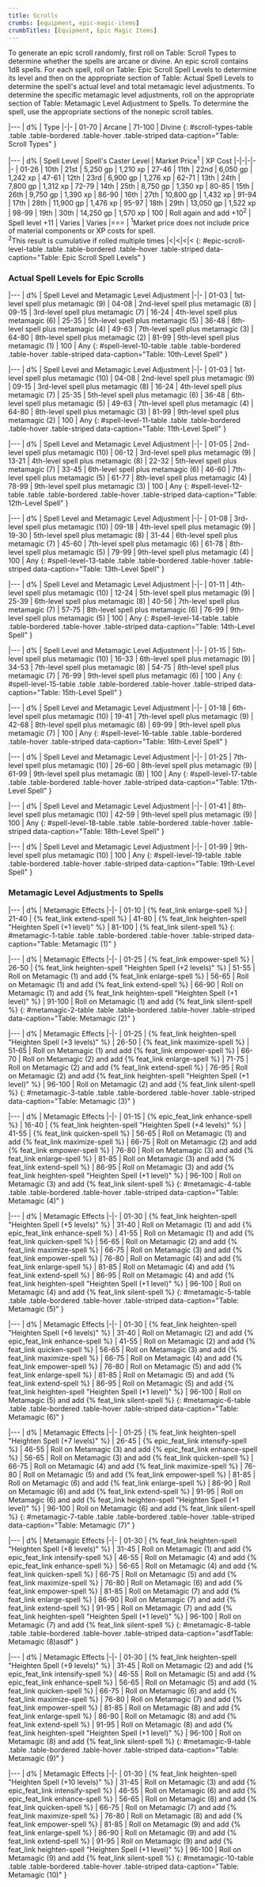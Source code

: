 ```yaml
---
title: Scrolls
crumbs: [equipment, epic-magic-items]
crumbTitles: [Equipment, Epic Magic Items]
---
```


To generate an epic scroll randomly, first roll on Table: Scroll Types to determine whether the spells are arcane or divine. An epic scroll contains 1d8 spells. For each spell, roll on Table: Epic Scroll Spell Levels to determine its level and then on the appropriate section of Table: Actual Spell Levels to determine the spell's actual level and total metamagic level adjustments. To determine the specific metamagic level adjustments, roll on the appropriate section of Table: Metamagic Level Adjustment to Spells. To determine the spell, use the appropriate sections of the nonepic scroll tables.

|---
| d% | Type
|-|-
| 01-70 | Arcane
| 71-100 | Divine
{: #scroll-types-table .table .table-bordered .table-hover .table-striped data-caption="Table: Scroll Types" }

|---
| d% | Spell Level | Spell's Caster Level | Market Price<sup>1</sup> | XP Cost
|-|-|-|-|-
| 01-26 | 10th | 21st | 5,250 gp | 1,210 xp
| 27-46 | 11th | 22nd | 6,050 gp | 1,242 xp
| 47-61 | 12th | 23rd | 6,900 gp | 1,276 xp
| 62-71 | 13th | 24th | 7,800 gp | 1,312 xp
| 72-79 | 14th | 25th | 8,750 gp | 1,350 xp
| 80-85 | 15th | 26th | 9,750 gp | 1,390 xp
| 86-90 | 16th | 27th | 10,800 gp | 1,432 xp
| 91-94 | 17th | 28th | 11,900 gp | 1,476 xp
| 95-97 | 18th | 29th | 13,050 gp | 1,522 xp
| 98-99 | 19th | 30th | 14,250 gp | 1,570 xp
| 100 | Roll again and add +10<sup>2</sup> | Spell level +11 | Varies | Varies
|===
| <sup>1</sup>Market price does not include price of material components or XP costs for spell.<br><sup>2</sup>This result is cumulative if rolled multiple times |<|<|<|<
{: #epic-scroll-level-table .table .table-bordered .table-hover .table-striped data-caption="Table: Epic Scroll Spell Levels" }

### Actual Spell Levels for Epic Scrolls

|---
| d% | Spell Level and Metamagic Level Adjustment
|-|-
| 01-03 | 1st-level spell plus metamagic (9)
| 04-08 | 2nd-level spell plus metamagic (8)
| 09-15 | 3rd-level spell plus metamagic (7)
| 16-24 | 4th-level spell plus metamagic (6)
| 25-35 | 5th-level spell plus metamagic (5)
| 36-48 | 6th-level spell plus metamagic (4)
| 49-63 | 7th-level spell plus metamagic (3)
| 64-80 | 8th-level spell plus metamagic (2)
| 81-99 | 9th-level spell plus metamagic (1)
| 100 | Any
{: #spell-level-10-table .table .table-bordered .table-hover .table-striped data-caption="Table: 10th-Level Spell" }

|---
| d% | Spell Level and Metamagic Level Adjustment
|-|-
| 01-03 | 1st-level spell plus metamagic (10)
| 04-08 | 2nd-level spell plus metamagic (9)
| 09-15 | 3rd-level spell plus metamagic (8)
| 16-24 | 4th-level spell plus metamagic (7)
| 25-35 | 5th-level spell plus metamagic (6)
| 36-48 | 6th-level spell plus metamagic (5)
| 49-63 | 7th-level spell plus metamagic (4)
| 64-80 | 8th-level spell plus metamagic (3)
| 81-99 | 9th-level spell plus metamagic (2)
| 100 | Any
{: #spell-level-11-table .table .table-bordered .table-hover .table-striped data-caption="Table: 11th-Level Spell" }

|---
| d% | Spell Level and Metamagic Level Adjustment
|-|-
| 01-05 | 2nd-level spell plus metamagic (10)
| 06-12 | 3rd-level spell plus metamagic (9)
| 13-21 | 4th-level spell plus metamagic (8)
| 22-32 | 5th-level spell plus metamagic (7)
| 33-45 | 6th-level spell plus metamagic (6)
| 46-60 | 7th-level spell plus metamagic (5)
| 61-77 | 8th-level spell plus metamagic (4)
| 78-99 | 9th-level spell plus metamagic (3)
| 100 | Any
{: #spell-level-12-table .table .table-bordered .table-hover .table-striped data-caption="Table: 12th-Level Spell" }

|---
| d% | Spell Level and Metamagic Level Adjustment
|-|-
| 01-08 | 3rd-level spell plus metamagic (10)
| 09-18 | 4th-level spell plus metamagic (9)
| 19-30 | 5th-level spell plus metamagic (8)
| 31-44 | 6th-level spell plus metamagic (7)
| 45-60 | 7th-level spell plus metamagic (6)
| 61-78 | 8th-level spell plus metamagic (5)
| 79-99 | 9th-level spell plus metamagic (4)
| 100 | Any
{: #spell-level-13-table .table .table-bordered .table-hover .table-striped data-caption="Table: 13th-Level Spell" }

|---
| d% | Spell Level and Metamagic Level Adjustment
|-|-
| 01-11 | 4th-level spell plus metamagic (10)
| 12-24 | 5th-level spell plus metamagic (9)
| 25-39 | 6th-level spell plus metamagic (8)
| 40-56 | 7th-level spell plus metamagic (7)
| 57-75 | 8th-level spell plus metamagic (6)
| 76-99 | 9th-level spell plus metamagic (5)
| 100 | Any
{: #spell-level-14-table .table .table-bordered .table-hover .table-striped data-caption="Table: 14th-Level Spell" }

|---
| d% | Spell Level and Metamagic Level Adjustment
|-|-
| 01-15 | 5th-level spell plus metamagic (10)
| 16-33 | 6th-level spell plus metamagic (9)
| 34-53 | 7th-level spell plus metamagic (8)
| 54-75 | 8th-level spell plus metamagic (7)
| 76-99 | 9th-level spell plus metamagic (6)
| 100 | Any
{: #spell-level-15-table .table .table-bordered .table-hover .table-striped data-caption="Table: 15th-Level Spell" }

|---
| d% | Spell Level and Metamagic Level Adjustment
|-|-
| 01-18 | 6th-level spell plus metamagic (10)
| 19-41 | 7th-level spell plus metamagic (9)
| 42-68 | 8th-level spell plus metamagic (8)
| 69-99 | 9th-level spell plus metamagic (7)
| 100 | Any
{: #spell-level-16-table .table .table-bordered .table-hover .table-striped data-caption="Table: 16th-Level Spell" }

|---
| d% | Spell Level and Metamagic Level Adjustment
|-|-
| 01-25 | 7th-level spell plus metamagic (10)
| 26-60 | 8th-level spell plus metamagic (9)
| 61-99 | 9th-level spell plus metamagic (8)
| 100 | Any
{: #spell-level-17-table .table .table-bordered .table-hover .table-striped data-caption="Table: 17th-Level Spell" }

|---
| d% | Spell Level and Metamagic Level Adjustment
|-|-
| 01-41 | 8th-level spell plus metamagic (10)
| 42-59 | 9th-level spell plus metamagic (9)
| 100 | Any
{: #spell-level-18-table .table .table-bordered .table-hover .table-striped data-caption="Table: 18th-Level Spell" }

|---
| d% | Spell Level and Metamagic Level Adjustment
|-|-
| 01-99 | 9th-level spell plus metamagic (10)
| 100 | Any
{: #spell-level-19-table .table .table-bordered .table-hover .table-striped data-caption="Table: 19th-Level Spell" }

### Metamagic Level Adjustments to Spells

|---
| d% | Metamagic Effects
|-|-
| 01-10 | {% feat_link enlarge-spell %}
| 21-40 | {% feat_link extend-spell %}
| 41-80 | {% feat_link heighten-spell "Heighten Spell (+1 level)" %}
| 81-100 | {% feat_link silent-spell %}
{: #metamagic-1-table .table .table-bordered .table-hover .table-striped data-caption="Table: Metamagic (1)" }

|---
| d% | Metamagic Effects
|-|-
| 01-25 | {% feat_link empower-spell %}
| 26-50 | {% feat_link heighten-spell "Heighten Spell (+2 levels)" %}
| 51-55 | Roll on Metamagic (1) and add {% feat_link enlarge-spell %}
| 56-65 | Roll on Metamagic (1) and add {% feat_link extend-spell %}
| 66-90 | Roll on Metamagic (1) and add {% feat_link heighten-spell "Heighten Spell (+1 level)" %}
| 91-100 | Roll on Metamagic (1) and add {% feat_link silent-spell %}
{: #metamagic-2-table .table .table-bordered .table-hover .table-striped data-caption="Table: Metamagic (2)" }

|---
| d% | Metamagic Effects
|-|-
| 01-25 | {% feat_link heighten-spell "Heighten Spell (+3 levels)" %}
| 26-50 | {% feat_link maximize-spell %}
| 51-65 | Roll on Metamagic (1) and add {% feat_link empower-spell %}
| 66-70 | Roll on Metamagic (2) and add {% feat_link enlarge-spell %}
| 71-75 | Roll on Metamagic (2) and add {% feat_link extend-spell %}
| 76-95 | Roll on Metamagic (2) and add {% feat_link heighten-spell "Heighten Spell (+1 level)" %}
| 96-100 | Roll on Metamagic (2) and add {% feat_link silent-spell %}
{: #metamagic-3-table .table .table-bordered .table-hover .table-striped data-caption="Table: Metamagic (3)" }

|---
| d% | Metamagic Effects
|-|-
| 01-15 | {% epic_feat_link enhance-spell %}
| 16-40 | {% feat_link heighten-spell "Heighten Spell (+4 levels)" %}
| 41-55 | {% feat_link quicken-spell %}
| 56-65 | Roll on Metamagic (1) and add {% feat_link maximize-spell %}
| 66-75 | Roll on Metamagic (2) and add {% feat_link empower-spell %}
| 76-80 | Roll on Metamagic (3) and add {% feat_link enlarge-spell %}
| 81-85 | Roll on Metamagic (3) and add {% feat_link extend-spell %}
| 86-95 | Roll on Metamagic (3) and add {% feat_link heighten-spell "Heighten Spell (+1 level)" %}
| 96-100 | Roll on Metamagic (3) and add {% feat_link silent-spell %}
{: #metamagic-4-table .table .table-bordered .table-hover .table-striped data-caption="Table: Metamagic (4)" }

|---
| d% | Metamagic Effects
|-|-
| 01-30 | {% feat_link heighten-spell "Heighten Spell (+5 levels)" %}
| 31-40 | Roll on Metamagic (1) and add {% epic_feat_link enhance-spell %}
| 41-55 | Roll on Metamagic (1) and add {% feat_link quicken-spell %}
| 56-65 | Roll on Metamagic (2) and add {% feat_link maximize-spell %}
| 66-75 | Roll on Metamagic (3) and add {% feat_link empower-spell %}
| 76-80 | Roll on Metamagic (4) and add {% feat_link enlarge-spell %}
| 81-85 | Roll on Metamagic (4) and add {% feat_link extend-spell %}
| 86-95 | Roll on Metamagic (4) and add {% feat_link heighten-spell "Heighten Spell (+1 level)" %}
| 96-100 | Roll on Metamagic (4) and add {% feat_link silent-spell %}
{: #metamagic-5-table .table .table-bordered .table-hover .table-striped data-caption="Table: Metamagic (5)" }

|---
| d% | Metamagic Effects
|-|-
| 01-30 | {% feat_link heighten-spell "Heighten Spell (+6 levels)" %}
| 31-40 | Roll on Metamagic (2) and add {% epic_feat_link enhance-spell %}
| 41-55 | Roll on Metamagic (2) and add {% feat_link quicken-spell %}
| 56-65 | Roll on Metamagic (3) and add {% feat_link maximize-spell %}
| 66-75 | Roll on Metamagic (4) and add {% feat_link empower-spell %}
| 76-80 | Roll on Metamagic (5) and add {% feat_link enlarge-spell %}
| 81-85 | Roll on Metamagic (5) and add {% feat_link extend-spell %}
| 86-95 | Roll on Metamagic (5) and add {% feat_link heighten-spell "Heighten Spell (+1 level)" %}
| 96-100 | Roll on Metamagic (5) and add {% feat_link silent-spell %}
{: #metamagic-6-table .table .table-bordered .table-hover .table-striped data-caption="Table: Metamagic (6)" }

|---
| d% | Metamagic Effects
|-|-
| 01-25 | {% feat_link heighten-spell "Heighten Spell (+7 levels)" %}
| 26-45 | {% epic_feat_link intensify-spell %}
| 46-55 | Roll on Metamagic (3) and add {% epic_feat_link enhance-spell %}
| 56-65 | Roll on Metamagic (3) and add {% feat_link quicken-spell %}
| 66-75 | Roll on Metamagic (4) and add {% feat_link maximize-spell %}
| 76-80 | Roll on Metamagic (5) and add {% feat_link empower-spell %}
| 81-85 | Roll on Metamagic (6) and add {% feat_link enlarge-spell %}
| 86-90 | Roll on Metamagic (6) and add {% feat_link extend-spell %}
| 91-95 | Roll on Metamagic (6) and add {% feat_link heighten-spell "Heighten Spell (+1 level)" %}
| 96-100 | Roll on Metamagic (6) and add {% feat_link silent-spell %}
{: #metamagic-7-table .table .table-bordered .table-hover .table-striped data-caption="Table: Metamagic (7)" }

|---
| d% | Metamagic Effects
|-|-
| 01-30 | {% feat_link heighten-spell "Heighten Spell (+8 levels)" %}
| 31-45 | Roll on Metamagic (1) and add {% epic_feat_link intensify-spell %}
| 46-55 | Roll on Metamagic (4) and add {% epic_feat_link enhance-spell %}
| 56-65 | Roll on Metamagic (4) and add {% feat_link quicken-spell %}
| 66-75 | Roll on Metamagic (5) and add {% feat_link maximize-spell %}
| 76-80 | Roll on Metamagic (6) and add {% feat_link empower-spell %}
| 81-85 | Roll on Metamagic (7) and add {% feat_link enlarge-spell %}
| 86-90 | Roll on Metamagic (7) and add {% feat_link extend-spell %}
| 91-95 | Roll on Metamagic (7) and add {% feat_link heighten-spell "Heighten Spell (+1 level)" %}
| 96-100 | Roll on Metamagic (7) and add {% feat_link silent-spell %}
{: #metamagic-8-table .table .table-bordered .table-hover .table-striped data-caption="asdfTable: Metamagic (8)asdf" }

|---
| d% | Metamagic Effects
|-|-
| 01-30 | {% feat_link heighten-spell "Heighten Spell (+9 levels)" %}
| 31-45 | Roll on Metamagic (2) and add {% epic_feat_link intensify-spell %}
| 46-55 | Roll on Metamagic (5) and add {% epic_feat_link enhance-spell %}
| 56-65 | Roll on Metamagic (5) and add {% feat_link quicken-spell %}
| 66-75 | Roll on Metamagic (6) and add {% feat_link maximize-spell %}
| 76-80 | Roll on Metamagic (7) and add {% feat_link empower-spell %}
| 81-85 | Roll on Metamagic (8) and add {% feat_link enlarge-spell %}
| 86-90 | Roll on Metamagic (8) and add {% feat_link extend-spell %}
| 91-95 | Roll on Metamagic (8) and add {% feat_link heighten-spell "Heighten Spell (+1 level)" %}
| 96-100 | Roll on Metamagic (8) and add {% feat_link silent-spell %}
{: #metamagic-9-table .table .table-bordered .table-hover .table-striped data-caption="Table: Metamagic (9)" }

|---
| d% | Metamagic Effects
|-|-
| 01-30 | {% feat_link heighten-spell "Heighten Spell (+10 levels)" %}
| 31-45 | Roll on Metamagic (3) and add {% epic_feat_link intensify-spell %}
| 46-55 | Roll on Metamagic (6) and add {% epic_feat_link enhance-spell %}
| 56-65 | Roll on Metamagic (6) and add {% feat_link quicken-spell %}
| 66-75 | Roll on Metamagic (7) and add {% feat_link maximize-spell %}
| 76-80 | Roll on Metamagic (8) and add {% feat_link empower-spell %}
| 81-85 | Roll on Metamagic (9) and add {% feat_link enlarge-spell %}
| 86-90 | Roll on Metamagic (9) and add {% feat_link extend-spell %}
| 91-95 | Roll on Metamagic (9) and add {% feat_link heighten-spell "Heighten Spell (+1 level)" %}
| 96-100 | Roll on Metamagic (9) and add {% feat_link silent-spell %}
{: #metamagic-10-table .table .table-bordered .table-hover .table-striped data-caption="Table: Metamagic (10)" }
